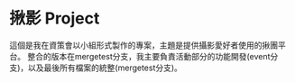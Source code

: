 # 揪影 Project
這個是我在資策會以小組形式製作的專案，主題是提供攝影愛好者使用的揪團平台。
整合的版本在mergetest分支，我主要負責活動部分的功能開發(event分支)，以及最後所有檔案的統整(mergetest分支)。
